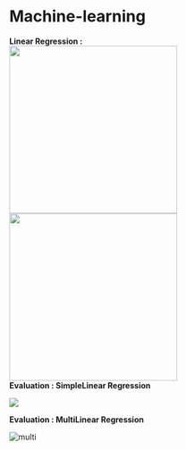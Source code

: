 # Machine-learning
**Linear Regression :**\
<img src="https://user-images.githubusercontent.com/45902447/148640093-23e10311-15d8-49b3-b57b-97caf3cecc8f.png" width="300" height="300"><img src="https://user-images.githubusercontent.com/45902447/148640091-483cd591-f09c-4e61-b59d-38b9c4546474.png" width="300" height="300">\
**Evaluation : SimpleLinear Regression**

<img src="https://user-images.githubusercontent.com/45902447/148640410-db80ca0b-fb53-44a0-ad8d-f9c064075c8f.PNG">

**Evaluation : MultiLinear Regression**

![multi](https://user-images.githubusercontent.com/45902447/148640578-02307548-39f9-4d79-836b-56b12d5a235c.PNG)